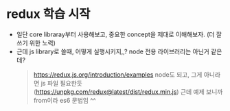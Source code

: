 # redux 학습 시작
- 일단 core libraray부터 사용해보고, 중요한 concept을 제대로 이해해보자. (더 잘 쓰기 위한 노력)
- 근데 js library로 쓸때, 어떻게 실행시키지,,? node 전용 라이브러리는 아닌거 같은데?
  > https://redux.js.org/introduction/examples
  > node도 되고, 그게 아니라면 js 파일 필요한듯 (https://unpkg.com/redux@latest/dist/redux.min.js)
  > 근데 예제 보니까 from이라 es6 문법임 ^^